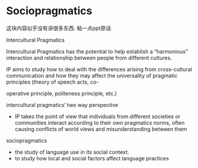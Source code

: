 # Sociopragmatics

这块内容似乎没有讲很多东西. 粘一点ppt原话

Intercultural Pragmatics

Intercultural Pragmatics has the potential to help establish a “harmonious” interaction and relationship between people from different cultures.

IP aims to study how to deal with the differences arising from cross-cultural communication and how they may affect the universality of pragmatic principles (theory of speech acts, co-

operative principle, politeness principle, etc.)

intercultural pragmatics’ two way perspective

- IP takes the point of view that individuals from different societies or communities interact according to their own pragmatics norms, often causing conflicts of world views and misunderstanding between them

sociopragmatics

- the study of language use in its social context.
- to study how local and social factors affect language practices